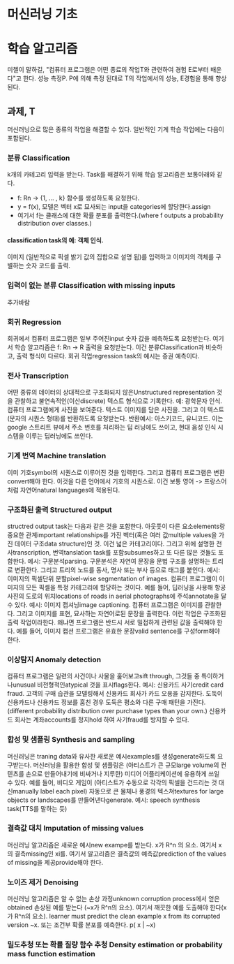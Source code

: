 # 머신러닝 기초

# 학습 알고리즘
미첼이 말하길, "컴퓨터 프로그램은 어떤 종료의 작업T와 관련하여 경험 E로부터 배운다"고 한다. 성능 측정P. P에 의해 측정 된대로 T의 작업에서의 성능, E경험을 통해 향상된다. 

## 과제, T
머신러닝으로 많은 종류의 작업을 해결할 수 있다. 일반적인 기계 학습 작업에는 다음이 포함된다.

### 분류 Classification
k개의 카테고리 입력을 받는다. Task를 해결하기 위해 학습 알고리즘은 보통아래와 같다. <br>

- f: Rn -> {1, ... , k} 함수를 생성하도록 요청한다.
- y = f(x), 모델은 벡터 x로 묘사되는 input을 categories에 할당한다.assign
- 여기서 f는 클래스에 대한 확률 분포를 출력한다.(where f outputs a probability distribution over classes.)

#### classification task의 예: 객체 인식.
이미지 (일반적으로 픽셀 밝기 값의 집합으로 설명 됨)를 입력하고 이미지의 객체를 구별하는 숫자 코드를 출력.

### 입력이 없는 분류 Classification with missing inputs
추가바람

### 회귀 Regression
회귀에서 컴퓨터 프로그램은 일부 주어진input 숫자 값을 예측하도록 요청받는다. 여기서 학습 알고리즘은 f: Rn -> R 출력을 요청받는다. 이건 분류Classification과 비슷하고, 출력 형식이 다르다. 회귀 작업regression task의 예시는 증권 예측이다.

### 전사 Transcription
어떤 종류의 데이터의 상대적으로 구조화되지 않은Unstructured representation 것을 관찰하고 불연속적인(이산discrete) 텍스트 형식으로 기록한다. 예: 광학문자 인식. 컴퓨터 프로그램에게 사진을 보여준다. 텍스트 이미지를 담은 사진을. 그리고 이 텍스트(문자의 시퀀스 형태)를 반환하도록 요청받는다. 반환예시: 아스키코드, 유니코드. 이는 google 스트리트 뷰에서 주소 번호를 처리하는 딥 러닝에도 쓰이고, 현대 음성 인식 시스템을 이루는 딥러닝에도 쓰인다.

### 기계 번역 Machine translation
이미 기호symbol의 시퀀스로 이루어진 것을 입력한다. 그리고 컴퓨터 프로그램은 변환convert해야 한다. 이것을 다른 언어에서 기호의 시퀀스로. 이건 보통 영어 -> 프랑스어처럼 자연어natural languages에 적용된다.

### 구조화된 출력 Structured output
structred output task는 다음과 같은 것을 포함한다. 아웃풋이 다른 요소elements랑 중요한 관계important relationships를 가진 벡터(혹은 여러 값multiple values을 가진 데이터 구조data structure)인 것. 이건 넓은 카테고리이다. 그리고 위에 설명한 전사transcription, 번역tanslation task를 포함subsumes하고 또 다른 많은 것들도 포함한다. 예시: 구문분석parsing. 구문분석은 자연여 문장을 문법 구조를 설명하는 트리로 변환한다. 그리고 트리의 노드를 동사, 명사 또는 부사 등으로 태그를 붙인다. 예시: 이미지의 픽셀단위 분할pixel-wise segmentation of images. 컴퓨터 프로그램이 이미지의 모든 픽셀을 특정 카테고리에 할당하는 것이다. 예를 들어, 딥러닝을 사용해 항공사진의 도로의 위치locations of roads in aerial photographs에 주석annotate을 달 수 있다. 예시: 이미지 캡셔닝image captioning. 컴퓨터 프로그램은 이미지를 관찰한다. 그리고 이미지를 표현, 묘사하는 자연어로된 문장을 출력한다. 이런 작업은 구조화된 출력 작업이라한다. 왜냐면 프로그램은 반드시 서로 밀접하게 관련된 값을 출력해야 한다. 예를 들어, 이미지 캡션 프로그램은 유효한 문장valid sentence를 구성form해야 한다.

### 이상탐지 Anomaly detection
컴퓨터 프로그램은 일련의 사건이나 사물을 훑어보고sift through, 그것들 중 특이하거나unusual 비전형적인atypical 것을 표시flags한다. 예시: 신용카드 사기credit card fraud. 고객의 구매 습관을 모델링해서 신용카드 회사가 카드 오용을 감지한다. 도둑이 신용카드나 신용카드 정보를 훔친 경우 도둑은 평소와 다른 구매 패턴을 가진다. (different probability distribution over purchase types than your own.) 신용카드 회사는 계좌accounts를 정지hold 하여 사기fraud를 방지할 수 있다.

### 합성 및 샘플링 Synthesis and sampling
머신러닝은 traning data와 유사한 새로운 예시examples를 생성generate하도록 요구받는다. 머신러닝을 활용한 합성 및 샘플링은 (아티스트가 큰 규모large volume의 컨텐츠를 손으로 만들어내기에 비싸거나 지루한) 미디어 어플리케이션에 유용하게 쓰일 수 있다. 예를 들어, 비디오 게임이 (아티스트가 수동으로 각각의 픽셀을 건드리는 것 대신manually label each pixel) 자동으로 큰 물체나 풍경의 텍스쳐textures for large objects or landscapes를 만들어낸다generate. 예시: speech synthesis task(TTS를 말하는 듯) 

### 결측값 대치 Imputation of missing values
머신러닝 알고리즘은 새로운 예시new exampe를 받는다. x가 R^n 의 요소. 여기서 x의 결측missing인 xi를. 여기서 알고리즘은 결측값의 예측값prediction of the values of missing을 제공provide해야 한다.

### 노이즈 제거 Denoising
머신러닝 알고리즘은 알 수 없는 손상 과정unknown corruption process에서 얻은obtained 손상된 예를 받는다 (~x가 R^n의 요소). 여기서 깨끗한 예를 도출해야 한다(x가 R^n의 요소). learner must predict the clean example x from its corrupted version ~x. 또는 조건부 확률 분포를 예측한다. p( x | ~x)

### 밀도추청 또는 확률 질량 함수 추청 Density estimation or probability mass function estimation
